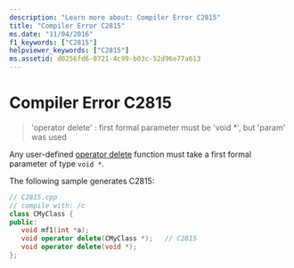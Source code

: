```yaml
---
description: "Learn more about: Compiler Error C2815"
title: "Compiler Error C2815"
ms.date: "11/04/2016"
f1_keywords: ["C2815"]
helpviewer_keywords: ["C2815"]
ms.assetid: d0256fd6-0721-4c99-b03c-52d96e77a613
---
```

# Compiler Error C2815

> 'operator delete' : first formal parameter must be 'void *', but 'param' was used

Any user-defined [operator delete](../../standard-library/new-operators.md#op_delete) function must take a first formal parameter of type `void *`.

The following sample generates C2815:

```cpp
// C2815.cpp
// compile with: /c
class CMyClass {
public:
   void mf1(int *a);
   void operator delete(CMyClass *);   // C2815
   void operator delete(void *);
};
```

